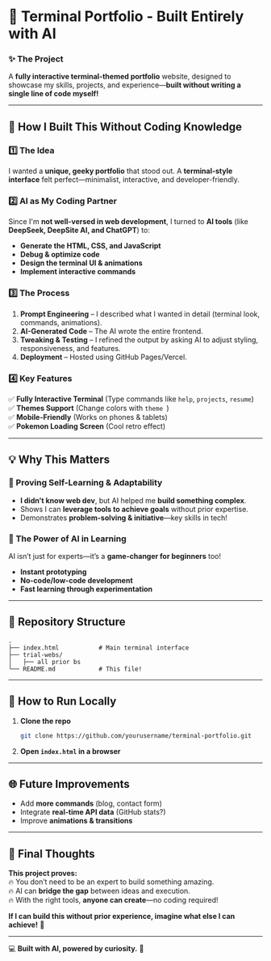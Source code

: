 # 🚀 **Terminal Portfolio - Built Entirely with AI**  

### **✨ The Project**  
A **fully interactive terminal-themed portfolio** website, designed to showcase my skills, projects, and experience—**built without writing a single line of code myself!**  

---

## **🤖 How I Built This Without Coding Knowledge**  

### **1️⃣ The Idea**  
I wanted a **unique, geeky portfolio** that stood out. A **terminal-style interface** felt perfect—minimalist, interactive, and developer-friendly.  

### **2️⃣ AI as My Coding Partner**  
Since I'm **not well-versed in web development**, I turned to **AI tools** (like **DeepSeek, DeepSite AI, and ChatGPT**) to:  
- **Generate the HTML, CSS, and JavaScript**  
- **Debug & optimize code**  
- **Design the terminal UI & animations**  
- **Implement interactive commands**  

### **3️⃣ The Process**  
1. **Prompt Engineering** – I described what I wanted in detail (terminal look, commands, animations).  
2. **AI-Generated Code** – The AI wrote the entire frontend.  
3. **Tweaking & Testing** – I refined the output by asking AI to adjust styling, responsiveness, and features.  
4. **Deployment** – Hosted using GitHub Pages/Vercel.  

### **4️⃣ Key Features**  
✅ **Fully Interactive Terminal** (Type commands like `help`, `projects`, `resume`)  
✅ **Themes Support** (Change colors with `theme `)  
✅ **Mobile-Friendly** (Works on phones & tablets)  
✅ **Pokemon Loading Screen** (Cool retro effect)  

---

## **💡 Why This Matters**  
### **🚀 Proving Self-Learning & Adaptability**  
- **I didn’t know web dev**, but AI helped me **build something complex**.  
- Shows I can **leverage tools to achieve goals** without prior expertise.  
- Demonstrates **problem-solving & initiative**—key skills in tech!  

### **🤖 The Power of AI in Learning**  
AI isn’t just for experts—it’s a **game-changer for beginners** too!  
- **Instant prototyping**  
- **No-code/low-code development**  
- **Fast learning through experimentation**  

---

## **📂 Repository Structure**  
```
.
├── index.html           # Main terminal interface  
├── trial-webs/  
│   ├── all prior bs
└── README.md            # This file!  
```

---

## **🔧 How to Run Locally**  
1. **Clone the repo**  
   ```bash
   git clone https://github.com/yourusername/terminal-portfolio.git
   ```
2. **Open `index.html` in a browser**  

---

## **🌐 Future Improvements**  
- Add **more commands** (blog, contact form)  
- Integrate **real-time API data** (GitHub stats?)  
- Improve **animations & transitions**  

---

## **🎯 Final Thoughts**  
**This project proves:**  
🔥 You don’t need to be an expert to build something amazing.  
🔥 AI can **bridge the gap** between ideas and execution.  
🔥 With the right tools, **anyone can create**—no coding required!  

**If I can build this without prior experience, imagine what else I can achieve!** 🚀  

---  
💻 **Built with AI, powered by curiosity.** 🚀
